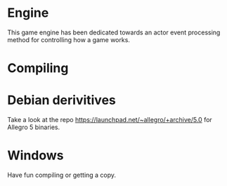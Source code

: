 Engine
======

This game engine has been dedicated towards an actor event processing method for controlling how a game works.

Compiling
====

Debian derivitives
====

Take a look at the repo https://launchpad.net/~allegro/+archive/5.0 for Allegro 5 binaries.

Windows
====
Have fun compiling or getting a copy.
